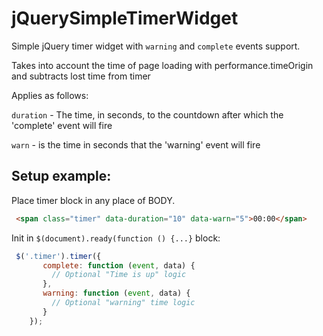 # jQuerySimpleTimerWidget
Simple jQuery timer widget with `warning` and `complete` events support.

Takes into account the time of page loading with performance.timeOrigin
and subtracts lost time from timer

Applies as follows:
 
 `duration` - The time, in seconds, to the countdown after which the 'complete' event will fire
 
 `warn` - is the time in seconds that the 'warning' event will fire

## Setup example:

Place timer block in any place of BODY.

```html
 <span class="timer" data-duration="10" data-warn="5">00:00</span>
```

Init in `$(document).ready(function () {...}` block:

```js
 $('.timer').timer({
       complete: function (event, data) {
         // Optional "Time is up" logic
       },
       warning: function (event, data) {
         // Optional "warning" time logic
       }
    });
```
